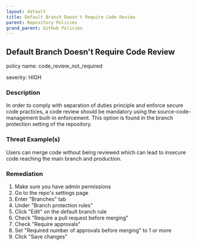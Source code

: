 ```yaml
---
layout: default
title: Default Branch Doesn't Require Code Review
parent: Repository Policies
grand_parent: GitHub Policies
---
```



## Default Branch Doesn't Require Code Review
policy name: code_review_not_required

severity: HIGH

### Description
In order to comply with separation of duties principle and enforce secure code practices, a code review should be mandatory using the source-code-management built-in enforcement. This option is found in the branch protection setting of the repository.

### Threat Example(s)
Users can merge code without being reviewed which can lead to insecure code reaching the main branch and production.



### Remediation
1. Make sure you have admin permissions
2. Go to the repo's settings page
3. Enter "Branches" tab
4. Under "Branch protection rules"
5. Click "Edit" on the default branch rule
6. Check "Require a pull request before merging"
7. Check "Require approvals"
8. Set "Required number of approvals before merging" to 1 or more
9. Click "Save changes"



